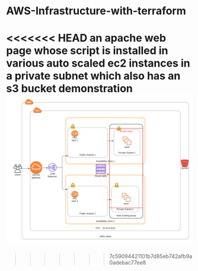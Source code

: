 # AWS-Infrastructure-with-terraform
<<<<<<< HEAD
an apache web page whose script is installed in various auto scaled ec2 instances in a private subnet which also has an s3 bucket demonstration
![Alt text](demo-terraform-deployment.png)
=======


>>>>>>> 7c59094421101b7d85eb742afb9a0adebac77ee8
